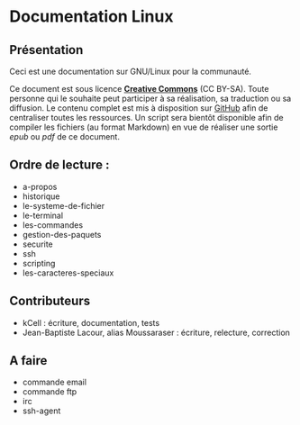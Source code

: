 
# Documentation Linux

## Présentation

Ceci est une documentation sur GNU/Linux pour la communauté.

Ce document est sous licence [**Creative Commons**][] (CC BY-SA). Toute personne qui le souhaite peut participer à sa réalisation, sa traduction ou sa diffusion. Le contenu complet est mis à disposition sur [GitHub][] afin de centraliser toutes les ressources. Un script sera bientôt disponible afin de compiler les fichiers (au format Markdown) en vue de réaliser une sortie *epub* ou *pdf* de ce document.

## Ordre de lecture :

- a-propos
- historique
- le-systeme-de-fichier
- le-terminal
- les-commandes
- gestion-des-paquets
- securite
- ssh
- scripting
- les-caracteres-speciaux

## Contributeurs

- kCell                                 	: écriture, documentation, tests
- Jean-Baptiste Lacour, alias Moussaraser	: écriture, relecture, correction

## A faire

- commande email
- commande ftp
- irc
- ssh-agent

[**Creative Commons**]: http://creativecommons.org/licenses/by-sa/4.0/ "CC BY-SA"
[GitHub]: https://github.com "GitHub - Site officiel"
